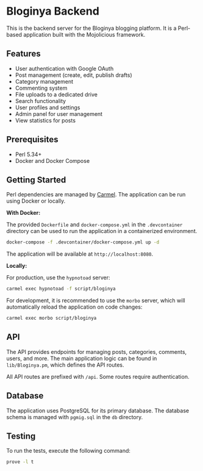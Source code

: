 # Bloginya Backend

This is the backend server for the Bloginya blogging platform. It is a Perl-based application built with the Mojolicious framework.

## Features

*   User authentication with Google OAuth
*   Post management (create, edit, publish drafts)
*   Category management
*   Commenting system
*   File uploads to a dedicated drive
*   Search functionality
*   User profiles and settings
*   Admin panel for user management
*   View statistics for posts

## Prerequisites

*   Perl 5.34+
*   Docker and Docker Compose

## Getting Started

Perl dependencies are managed by [Carmel](https://metacpan.org/pod/Carmel). The application can be run using Docker or locally.

**With Docker:**

The provided `Dockerfile` and `docker-compose.yml` in the `.devcontainer` directory can be used to run the application in a containerized environment.

```bash
docker-compose -f .devcontainer/docker-compose.yml up -d
```

The application will be available at `http://localhost:8080`.

**Locally:**

For production, use the `hypnotoad` server:

```bash
carmel exec hypnotoad -f script/bloginya
```

For development, it is recommended to use the `morbo` server, which will automatically reload the application on code changes:

```bash
carmel exec morbo script/bloginya
```

## API

The API provides endpoints for managing posts, categories, comments, users, and more. The main application logic can be found in `lib/Bloginya.pm`, which defines the API routes.

All API routes are prefixed with `/api`. Some routes require authentication.

## Database

The application uses PostgreSQL for its primary database. The database schema is managed with `pgmig.sql` in the `db` directory.

## Testing

To run the tests, execute the following command:

```bash
prove -l t
```
